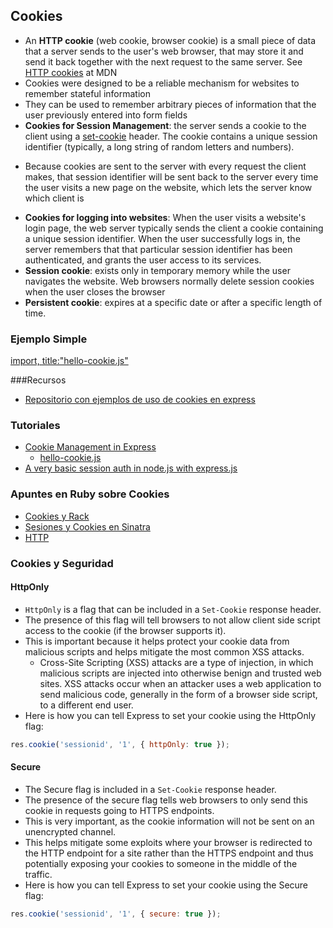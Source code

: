## Cookies


* An **HTTP cookie** (web cookie, browser cookie) is a small piece of data that a server sends to the user's web browser, that may store it and send it back together with the next request to the same server. See [HTTP cookies](https://developer.mozilla.org/en-US/docs/Web/HTTP/Cookies) at MDN
* Cookies were designed to be a reliable mechanism for websites to remember stateful information 
* They can be used to remember arbitrary pieces of information that the
user previously entered into form fields 
*  **Cookies for Session Management**: the server sends a cookie to the client using a [set-cookie](https://developer.mozilla.org/en-US/docs/Web/HTTP/Headers/Set-Cookie) header. The cookie contains a unique session identifier (typically, a long string of random letters and numbers). 
  - Because cookies are sent to the server with every request the client makes, that session identifier will be sent back to the server every time the user visits a new page on the website, which lets the server know which client is
* **Cookies for logging into websites**: When the user visits a website's login page, the web server typically sends the client a cookie containing a unique session identifier. When the user successfully logs in, the server remembers that that particular session identifier has been authenticated, and grants the user access to its services.
* **Session cookie**: exists only in temporary memory while the user navigates the website. Web browsers normally delete session cookies when the user closes the browser
* **Persistent cookie**: expires at a specific date or after a specific length of time.

### Ejemplo Simple

[import, title:"hello-cookie.js"](https://raw.githubusercontent.com/ULL-ESIT-DSI-1617/express-cookies-examples/master/hello-cookie.js)

###Recursos

* [Repositorio con ejemplos de uso de cookies en express](https://github.com/ULL-ESIT-DSI-1617/express-cookies-examples)

### Tutoriales 
* [Cookie Management in Express](https://www.codementor.io/noddy/cookie-management-in-express-js-du107rmna) 
  - [hello-cookie.js](https://github.com/ULL-ESIT-DSI-1617/express-cookies-examples/blob/master/hello-cookie.js)
* [A very basic session auth in node.js with express.js](http://www.codexpedia.com/node-js/a-very-basic-session-auth-in-node-js-with-express-js/)

### Apuntes en Ruby sobre Cookies

* [Cookies y Rack](http://crguezl.github.io/apuntes-ruby/node401.html)
* [Sesiones y Cookies en Sinatra](http://crguezl.github.io/apuntes-ruby/node455.html)
* [HTTP](http://crguezl.github.io/apuntes-ruby/node388.html)


### Cookies y Seguridad

#### HttpOnly

* `HttpOnly` is a flag that can be included in a `Set-Cookie` response header. 
* The presence of this flag will tell browsers to not allow client side script access to the cookie (if the browser supports it). 
* This is important because it helps protect your cookie data from malicious scripts and helps mitigate the most common XSS attacks.
  - Cross-Site Scripting (XSS) attacks are a type of injection, in which malicious scripts are injected into otherwise benign and trusted web sites. XSS attacks occur when an attacker uses a web application to send malicious code, generally in the form of a browser side script, to a different end user.
* Here is how you can tell Express to set your cookie using the HttpOnly flag:
```javascript
res.cookie('sessionid', '1', { httpOnly: true });
```

#### Secure

* The Secure flag is included in a `Set-Cookie` response header. 
* The presence of the secure flag tells web browsers to only send this cookie in requests going to HTTPS endpoints. 
* This is very important, as the cookie information will not be sent on an unencrypted channel. 
* This helps mitigate some exploits where your browser is redirected to the HTTP endpoint for a site rather than the HTTPS endpoint and thus potentially exposing your cookies to someone in the middle of the traffic.
* Here is how you can tell Express to set your cookie using the Secure flag:
```javascript
res.cookie('sessionid', '1', { secure: true });
```

